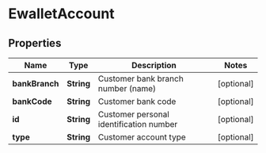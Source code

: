 
# EwalletAccount

## Properties
Name | Type | Description | Notes
------------ | ------------- | ------------- | -------------
**bankBranch** | **String** | Customer bank branch number (name) |  [optional]
**bankCode** | **String** | Customer bank code |  [optional]
**id** | **String** | Customer personal identification number |  [optional]
**type** | **String** | Customer account type |  [optional]



